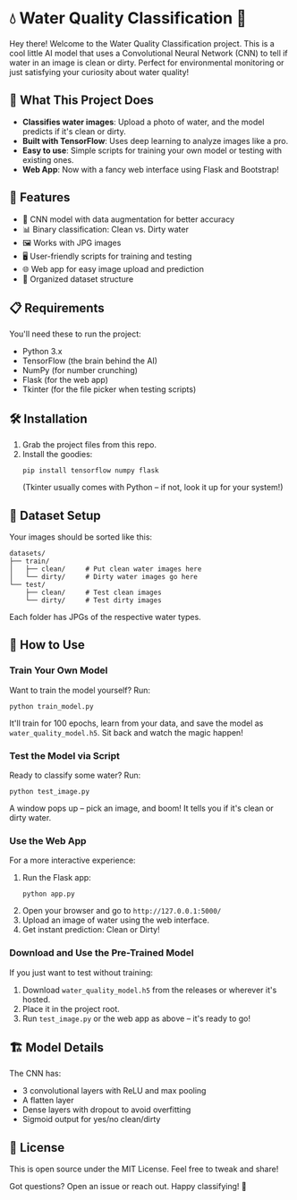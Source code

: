 # 💧 Water Quality Classification 🤖

Hey there! Welcome to the Water Quality Classification project. This is a cool little AI model that uses a Convolutional Neural Network (CNN) to tell if water in an image is clean or dirty. Perfect for environmental monitoring or just satisfying your curiosity about water quality!

## 🌟 What This Project Does
- **Classifies water images**: Upload a photo of water, and the model predicts if it's clean or dirty.
- **Built with TensorFlow**: Uses deep learning to analyze images like a pro.
- **Easy to use**: Simple scripts for training your own model or testing with existing ones.
- **Web App**: Now with a fancy web interface using Flask and Bootstrap!

## 🚀 Features
- 🧠 CNN model with data augmentation for better accuracy
- 📊 Binary classification: Clean vs. Dirty water
- 🖼️ Works with JPG images
- 🖥️ User-friendly scripts for training and testing
- 🌐 Web app for easy image upload and prediction
- 📁 Organized dataset structure

## 📋 Requirements
You'll need these to run the project:
- Python 3.x 
- TensorFlow (the brain behind the AI)
- NumPy (for number crunching)
- Flask (for the web app)
- Tkinter (for the file picker when testing scripts)

## 🛠️ Installation
1. Grab the project files from this repo.
2. Install the goodies:
   ```
   pip install tensorflow numpy flask
   ```
   (Tkinter usually comes with Python – if not, look it up for your system!)

## 📂 Dataset Setup
Your images should be sorted like this:
```
datasets/
├── train/
│   ├── clean/     # Put clean water images here
│   └── dirty/     # Dirty water images go here
└── test/
    ├── clean/     # Test clean images
    └── dirty/     # Test dirty images
```
Each folder has JPGs of the respective water types.

## 🎯 How to Use

### Train Your Own Model
Want to train the model yourself? Run:
```
python train_model.py
```
It'll train for 100 epochs, learn from your data, and save the model as `water_quality_model.h5`. Sit back and watch the magic happen!

### Test the Model via Script
Ready to classify some water? Run:
```
python test_image.py
```
A window pops up – pick an image, and boom! It tells you if it's clean or dirty water.

### Use the Web App
For a more interactive experience:
1. Run the Flask app:
   ```
   python app.py
   ```
2. Open your browser and go to `http://127.0.0.1:5000/`
3. Upload an image of water using the web interface.
4. Get instant prediction: Clean or Dirty!

### Download and Use the Pre-Trained Model
If you just want to test without training:
1. Download `water_quality_model.h5` from the releases or wherever it's hosted.
2. Place it in the project root.
3. Run `test_image.py` or the web app as above – it's ready to go!

## 🏗️ Model Details
The CNN has:
- 3 convolutional layers with ReLU and max pooling
- A flatten layer
- Dense layers with dropout to avoid overfitting
- Sigmoid output for yes/no clean/dirty

## 📜 License
This is open source under the MIT License. Feel free to tweak and share!

Got questions? Open an issue or reach out. Happy classifying! 🌊
